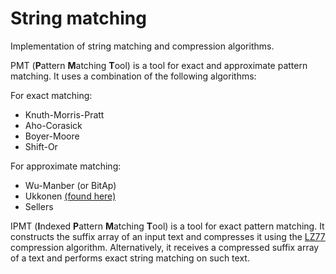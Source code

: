 # String matching
Implementation of string matching and compression algorithms.

PMT (**P**attern **M**atching **T**ool) is a  tool for exact and approximate pattern matching.
It uses a combination of the following algorithms:  

For exact matching:
- Knuth-Morris-Pratt
- Aho-Corasick
- Boyer-Moore
- Shift-Or 

For approximate matching:
- Wu-Manber (or BitAp)
- Ukkonen [(found here)](https://doi.org/10.1016/0196-6774(85)90023-9)
- Sellers

IPMT (**I**ndexed **P**attern **M**atching **T**ool) is a tool for exact pattern matching.
It constructs the suffix array of an input text and compresses it using the [LZ77](https://en.wikipedia.org/wiki/LZ77_and_LZ78) compression algorithm.
Alternatively, it receives a compressed suffix array of a text and performs exact string matching on such text.


